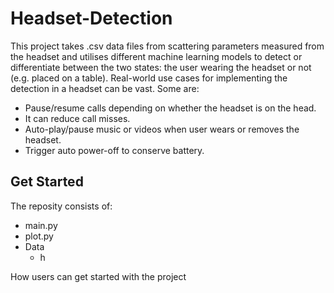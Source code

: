 # Headset-Detection

This project takes .csv data files from scattering parameters measured from the headset and utilises different machine learning models to detect or differentiate between the two states: the user wearing the headset or not (e.g. placed on a table).
Real-world use cases for implementing the detection in a headset can be vast. Some are:
- Pause/resume calls depending on whether the headset is on the head.
- It can reduce call misses.
- Auto-play/pause music or videos when user wears or removes the headset.
- Trigger auto power-off to conserve battery.

## Get Started
The reposity consists of:
- main.py
- plot.py
- Data
  - h


How users can get started with the project

<!--
## Contributions & Help
This project has been conducted by Stine Byrjalsen in collaboration with RTX A/S.

Any questions or help, don't hesistate to contact byrjal99@gmail.com
-->
